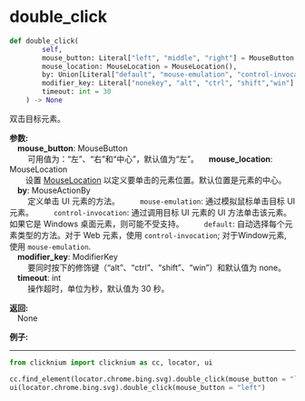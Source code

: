 # double_click
```python
def double_click(
        self,
        mouse_button: Literal["left", "middle", "right"] = MouseButton.Left,
        mouse_location: MouseLocation = MouseLocation(),
        by: Union[Literal["default", "mouse-emulation", "control-invocation"], MouseActionBy] = MouseActionBy.Default,
        modifier_key: Literal["nonekey", "alt", "ctrl", "shift","win"]  = ModifierKey.NoneKey,
        timeout: int = 30
    ) -> None
``` 

双击目标元素。

**参数:**  
     &emsp;**mouse_button**: MouseButton  
        &emsp;&emsp; 可用值为：“左”、“右”和“中心”，默认值为“左”。 
    &emsp;**mouse_location**: MouseLocation  
        &emsp;&emsp;设置 [MouseLocation](./mouselocation.md) 以定义要单击的元素位置。默认位置是元素的中心。
    &emsp;**by**: MouseActionBy  
        &emsp;&emsp; 定义单击 UI 元素的方法。
        &emsp;&emsp; `mouse-emulation`: 通过模拟鼠标单击目标 UI 元素。
        &emsp;&emsp; `control-invocation`: 通过调用目标 UI 元素的 UI 方法单击该元素。如果它是 Windows 桌面元素，则可能不受支持。
        &emsp;&emsp; `default`: 自动选择每个元素类型的方法。对于 Web 元素，使用 `control-invocation`; 对于Window元素, 使用 `mouse-emulation`.  
    &emsp;**modifier_key**: ModifierKey  
        &emsp;&emsp; 要同时按下的修饰键（“alt”、“ctrl”、“shift”、“win”）和默认值为 none。
    &emsp;**timeout**: int  
        &emsp;&emsp; 操作超时，单位为秒，默认值为 30 秒。

**返回:**  
    &emsp;None

**例子:**
***
```python
from clicknium import clicknium as cc, locator, ui

cc.find_element(locator.chrome.bing.svg).double_click(mouse_button = "left")
ui(locator.chrome.bing.svg).double_click(mouse_button = "left")
```